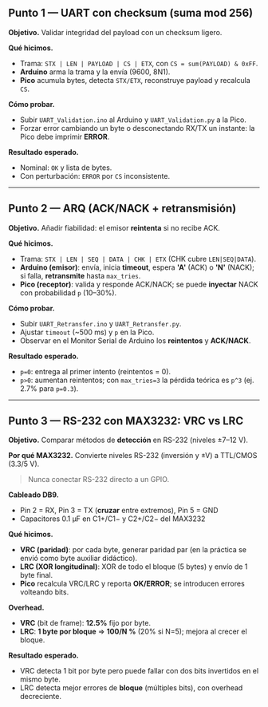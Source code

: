 

## Punto 1 — UART con **checksum** (suma mod 256)

**Objetivo.** Validar integridad del payload con un checksum ligero.

**Qué hicimos.**
- Trama: `STX | LEN | PAYLOAD | CS | ETX`, con `CS = sum(PAYLOAD) & 0xFF`.
- **Arduino** arma la trama y la envía (9600, 8N1).
- **Pico** acumula bytes, detecta `STX/ETX`, reconstruye payload y recalcula `CS`.

**Cómo probar.**
- Subir `UART_Validation.ino` al Arduino y `UART_Validation.py` a la Pico.
- Forzar error cambiando un byte o desconectando RX/TX un instante: la Pico debe imprimir **ERROR**.

**Resultado esperado.**
- Nominal: `OK` y lista de bytes.  
- Con perturbación: `ERROR` por `CS` inconsistente.

---

## Punto 2 — **ARQ** (ACK/NACK + retransmisión)

**Objetivo.** Añadir fiabilidad: el emisor **reintenta** si no recibe ACK.

**Qué hicimos.**
- Trama: `STX | LEN | SEQ | DATA | CHK | ETX` (CHK cubre `LEN|SEQ|DATA`).
- **Arduino (emisor)**: envía, inicia **timeout**, espera **'A'** (ACK) o **'N'** (NACK); si falla, **retransmite** hasta `max_tries`.
- **Pico (receptor)**: valida y responde ACK/NACK; se puede **inyectar** NACK con probabilidad `p` (10–30%).

**Cómo probar.**
- Subir `UART_Retransfer.ino` y `UART_Retransfer.py`.
- Ajustar `timeout` (~500 ms) y `p` en la Pico.  
- Observar en el Monitor Serial de Arduino los **reintentos** y **ACK/NACK**.

**Resultado esperado.**
- `p=0`: entrega al primer intento (reintentos = 0).  
- `p>0`: aumentan reintentos; con `max_tries=3` la pérdida teórica es `p^3` (ej. 2.7% para `p=0.3`).

---

## Punto 3 — RS-232 con **MAX3232**: **VRC** vs **LRC**

**Objetivo.** Comparar métodos de **detección** en RS-232 (niveles ±7–12 V).

**Por qué MAX3232.** Convierte niveles RS-232 (inversión y ±V) a TTL/CMOS (3.3/5 V).  
> Nunca conectar RS-232 directo a un GPIO.

**Cableado DB9.**
- Pin 2 = RX, Pin 3 = TX (**cruzar** entre extremos), Pin 5 = GND  
- Capacitores 0.1 µF en C1+/C1− y C2+/C2− del MAX3232

**Qué hicimos.**
- **VRC (paridad)**: por cada byte, generar paridad par (en la práctica se envió como byte auxiliar didáctico).  
- **LRC (XOR longitudinal)**: XOR de todo el bloque (5 bytes) y envío de 1 byte final.
- **Pico** recalcula VRC/LRC y reporta **OK/ERROR**; se introducen errores volteando bits.

**Overhead.**
- **VRC** (bit de frame): **12.5%** fijo por byte.  
- **LRC**: **1 byte por bloque** ⇒ **100/N %** (20% si N=5); mejora al crecer el bloque.

**Resultado esperado.**
- VRC detecta 1 bit por byte pero puede fallar con dos bits invertidos en el mismo byte.  
- LRC detecta mejor errores de **bloque** (múltiples bits), con overhead decreciente.


